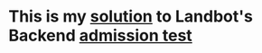 # This is my [solution](solution/utils/README.md) to Landbot's Backend [admission test](doc/utils/README.md)
